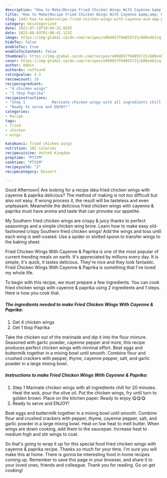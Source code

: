 ```yaml
---
description: "How to Make|Recipe Fried Chicken Wings With Cayenne &amp;amp; Paprika {That is Simple"
title: "How to Make|Recipe Fried Chicken Wings With Cayenne &amp;amp; Paprika {That is Simple"
slug: 1443-how-to-makerecipe-fried-chicken-wings-with-cayenne-and-amp-paprika-that-is-simple
category: Uncategorized
date: 2023-07-19T19:04:32.029Z
date: 2023-08-03T01:00:42.123Z
image: https://img-global.cpcdn.com/recipes/e09d657f04855721/680x482cq70/fried-chicken-wings-with-cayenne-paprika-recipe-main-photo.jpg
hideToc: false
enableToc: true
enableTocContent: false
thumbnail: https://img-global.cpcdn.com/recipes/e09d657f04855721/680x482cq70/fried-chicken-wings-with-cayenne-paprika-recipe-main-photo.jpg
cover: https://img-global.cpcdn.com/recipes/e09d657f04855721/680x482cq70/fried-chicken-wings-with-cayenne-paprika-recipe-main-photo.jpg
author: Admin
authorAv: notfound
ratingvalue: 4.3
reviewcount: 10
recipeingredient:
- "4 chicken wings"
- "1 tbsp Paprika"
recipeinstructions:
- "Step 1            Marinate chicken wings with all ingredients chill for 20 minutes. Heat the wok, pour the olive oil. Put the chicken wings, fry until turn to golden brown. Place on the kitchen paper. Ready to enjoy 😋😋😋"
- "Ready to serve and ENJOY!"
categories:
- Recipe
tags:
- fried
- chicken
- wings

katakunci: fried chicken wings 
nutrition: 182 calories
recipecuisine: United Kingdom
preptime: "PT37M"
cooktime: "PT31M"
recipeyield: "2"
recipecategory: Dessert

---
```



Good Afternoon| Are looking for a recipe idea fried chicken wings with cayenne &amp; paprika delicious? The method of making is not too difficult but also not easy. If wrong process it, the result will be tasteless and even unpleasant. Meanwhile the delicious fried chicken wings with cayenne &amp; paprika must have aroma and taste that can provoke our appetite.





My Southern fried chicken wings are crispy &amp; juicy thanks to perfect seasonings and a simple chicken wing brine. Learn how to make easy old-fashioned crispy Southern fried chicken wings! Add the wings and toss until each wing is well-coated. Use a spider or slotted spoon to transfer wings to the baking sheet.

Fried Chicken Wings With Cayenne &amp; Paprika is one of the most popular of current trending meals on earth. It's appreciated by millions every day. It is simple, it's quick, it tastes delicious. They're nice and they look fantastic. Fried Chicken Wings With Cayenne &amp; Paprika is something that I've loved my whole life.


To begin with this recipe, we must prepare a few ingredients. You can cook fried chicken wings with cayenne &amp; paprika using 2 ingredients and 1 steps. Here is how you cook that.

<!--inarticleads1-->

##### The ingredients needed to make Fried Chicken Wings With Cayenne &amp; Paprika:

1. Get 4 chicken wings
1. Get 1 tbsp Paprika


Take the chicken out of the marinade and dip it into the flour mixture. Seasoned with garlic powder, cayenne pepper and more, this recipe produces perfect chicken wings with minimal effort. Beat eggs and buttermilk together in a mixing bowl until smooth. Combine flour and crushed crackers with pepper, thyme, cayenne pepper, salt, and garlic powder in a large mixing bowl. 

<!--inarticleads2-->

##### Instructions to make Fried Chicken Wings With Cayenne &amp; Paprika:

1. Step 1            Marinate chicken wings with all ingredients chill for 20 minutes. Heat the wok, pour the olive oil. Put the chicken wings, fry until turn to golden brown. Place on the kitchen paper. Ready to enjoy 😋😋😋
1. Ready to serve and ENJOY!

Beat eggs and buttermilk together in a mixing bowl until smooth. Combine flour and crushed crackers with pepper, thyme, cayenne pepper, salt, and garlic powder in a large mixing bowl. Heat on low heat to melt butter. When wings are down cooking, add them to the saucepan. Increase heat to medium high and stir wings to coat. 

So that's going to wrap it up for this special food fried chicken wings with cayenne &amp; paprika recipe. Thanks so much for your time. I'm sure you will make this at home. There is gonna be interesting food in home recipes coming up. Remember to save this page in your browser, and share it to your loved ones, friends and colleague. Thank you for reading. Go on get cooking!

